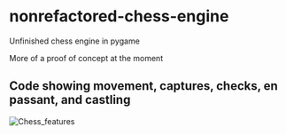 # nonrefactored-chess-engine
Unfinished chess engine in pygame

More of a proof of concept at the moment

Code showing movement, captures, checks, en passant, and castling
----
![Chess_features](./chess_features.gif)
